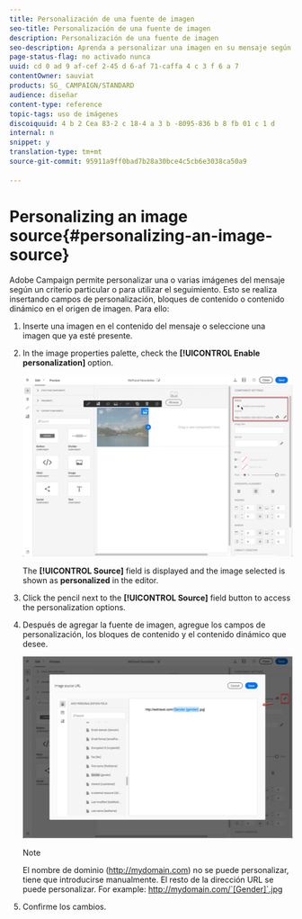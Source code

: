 ```yaml
---
title: Personalización de una fuente de imagen
seo-title: Personalización de una fuente de imagen
description: Personalización de una fuente de imagen
seo-description: Aprenda a personalizar una imagen en su mensaje según un criterio particular o para utilizar el seguimiento.
page-status-flag: no activado nunca
uuid: cd 0 ad 9 af-cef 2-45 d 6-af 71-caffa 4 c 3 f 6 a 7
contentOwner: sauviat
products: SG_ CAMPAIGN/STANDARD
audience: diseñar
content-type: reference
topic-tags: uso de imágenes
discoiquuid: 4 b 2 Cea 83-2 c 18-4 a 3 b -8095-836 b 8 fb 01 c 1 d
internal: n
snippet: y
translation-type: tm+mt
source-git-commit: 95911a9ff0bad7b28a30bce4c5cb6e3038ca50a9

---
```



# Personalizing an image source{#personalizing-an-image-source}

Adobe Campaign permite personalizar una o varias imágenes del mensaje según un criterio particular o para utilizar el seguimiento. Esto se realiza insertando campos de personalización, bloques de contenido o contenido dinámico en el origen de imagen. Para ello:

1. Inserte una imagen en el contenido del mensaje o seleccione una imagen que ya esté presente.
1. In the image properties palette, check the **[!UICONTROL Enable personalization]** option.

   ![](assets/des_personalize_images_1.png)

   The **[!UICONTROL Source]** field is displayed and the image selected is shown as **personalized** in the editor.

1. Click the pencil next to the **[!UICONTROL Source]** field button to access the personalization options.
1. Después de agregar la fuente de imagen, agregue los campos de personalización, los bloques de contenido y el contenido dinámico que desee.

   ![](assets/des_personalize_images_2.png)

   >[!NOTE]
   >
   >El nombre de dominio (http://mydomain.com) no se puede personalizar, tiene que introducirse manualmente. El resto de la dirección URL se puede personalizar. For example: http://mydomain.com/`[Gender]`.jpg

1. Confirme los cambios.

